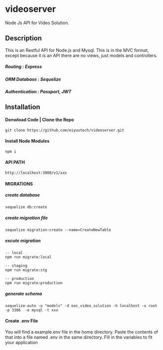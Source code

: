 # videoserver
Node Js API for Video Solution.

## Description
This is an Restful API for Node.js and Mysql. This is in the MVC format,
except because it is an API there are no views, just models and controllers.

##### Routing         : Express
##### ORM Database    : Sequelize
##### Authentication  : Passport, JWT

## Installation

#### Donwload Code | Clone the Repo

```
git clone https://github.com/eiyuutech/videoserver.git
```

#### Install Node Modules
```
npm i
```

#### API PATH
```
http://localhost:3000/v1/xxx
```

#### MIGRATIONS

##### create database
```
sequelize db:create
```

##### create migration file
```
sequelize migration:create --name=CreateNewTable
```

##### excute migration
```
-- local
npm run migrate:local

-- staging
npm run migrate:stg

-- production
npm run migrate:production
```
##### generate schema
```
sequelize-auto -o "models" -d eas_video_solution -h localhost -u root -p 3306  -e mysql -t xxx
```

#### Create .env File
You will find a example.env file in the home directory. Paste the contents of that into a file named .env in the same directory.
Fill in the variables to fit your application


